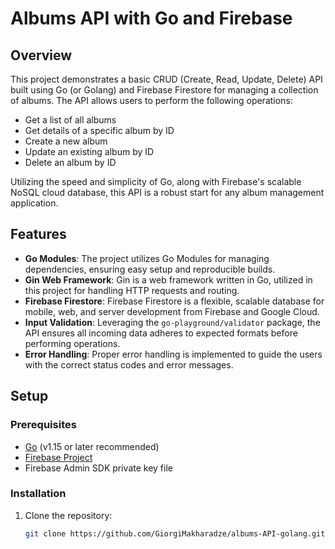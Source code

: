 # Albums API with Go and Firebase

## Overview

This project demonstrates a basic CRUD (Create, Read, Update, Delete) API built using Go (or Golang) and Firebase Firestore for managing a collection of albums. The API allows users to perform the following operations:

- Get a list of all albums
- Get details of a specific album by ID
- Create a new album
- Update an existing album by ID
- Delete an album by ID

Utilizing the speed and simplicity of Go, along with Firebase's scalable NoSQL cloud database, this API is a robust start for any album management application.

## Features

- **Go Modules**: The project utilizes Go Modules for managing dependencies, ensuring easy setup and reproducible builds.
- **Gin Web Framework**: Gin is a web framework written in Go, utilized in this project for handling HTTP requests and routing.
- **Firebase Firestore**: Firebase Firestore is a flexible, scalable database for mobile, web, and server development from Firebase and Google Cloud.
- **Input Validation**: Leveraging the `go-playground/validator` package, the API ensures all incoming data adheres to expected formats before performing operations.
- **Error Handling**: Proper error handling is implemented to guide the users with the correct status codes and error messages.

## Setup

### Prerequisites

- [Go](https://golang.org/doc/install) (v1.15 or later recommended)
- [Firebase Project](https://firebase.google.com/)
- Firebase Admin SDK private key file

### Installation

1. Clone the repository:

   ```sh
   git clone https://github.com/GiorgiMakharadze/albums-API-golang.git
   ```
